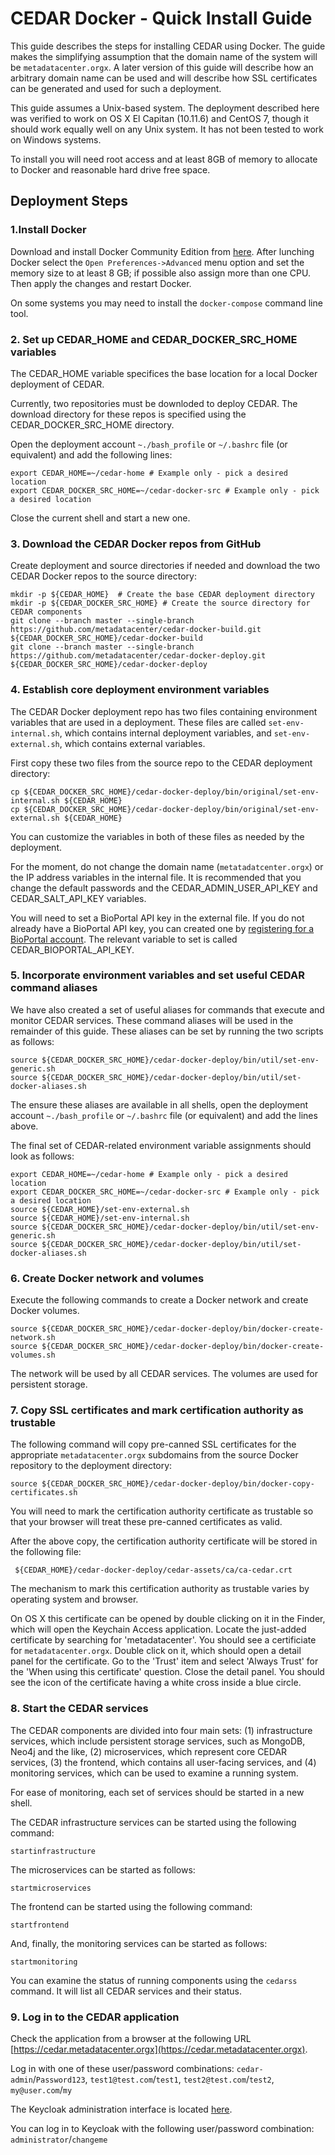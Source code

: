 # CEDAR Docker - Quick Install Guide

This guide describes the steps for installing CEDAR using Docker.
The guide makes the simplifying assumption that the domain name of the system will be ``metadatacenter.orgx``.
A later version of this guide will describe how an arbitrary domain name can be used and will describe how SSL certificates can be generated and used for such a deployment.

This guide assumes a Unix-based system.
The deployment described here was verified to work on OS X El Capitan (10.11.6) and CentOS 7,
though it should work equally well on any Unix system.
It has not been tested to work on Windows systems.

To install you will need root access and at least 8GB of memory to allocate to Docker and reasonable hard drive free space.

## Deployment Steps

### 1.Install Docker

Download and install Docker Community Edition from [here](https://www.docker.com/community-edition).
After lunching Docker select the ```Open Preferences->Advanced``` menu option and set the memory size
to at least 8 GB; if possible also assign more than one CPU. Then apply the changes and restart Docker.

On some systems you may need to install the ```docker-compose``` command line tool.

### 2. Set up CEDAR_HOME and CEDAR_DOCKER_SRC_HOME variables

The CEDAR_HOME variable specifices the base location for a local Docker deployment of CEDAR.

Currently, two repositories must be downloded to deploy CEDAR.
The download directory for these repos is specified using the CEDAR_DOCKER_SRC_HOME directory.

Open the deployment account ```~./bash_profile``` or ```~/.bashrc``` file (or equivalent) and add the following lines:

    export CEDAR_HOME=~/cedar-home # Example only - pick a desired location
    export CEDAR_DOCKER_SRC_HOME=~/cedar-docker-src # Example only - pick a desired location

Close the current shell and start a new one.

### 3. Download the CEDAR Docker repos from GitHub

Create deployment and source directories if needed and download the two CEDAR Docker repos to the source directory:

    mkdir -p ${CEDAR_HOME}  # Create the base CEDAR deployment directory
    mkdir -p ${CEDAR_DOCKER_SRC_HOME} # Create the source directory for CEDAR components
    git clone --branch master --single-branch https://github.com/metadatacenter/cedar-docker-build.git ${CEDAR_DOCKER_SRC_HOME}/cedar-docker-build
    git clone --branch master --single-branch https://github.com/metadatacenter/cedar-docker-deploy.git ${CEDAR_DOCKER_SRC_HOME}/cedar-docker-deploy

### 4. Establish core deployment environment variables

The CEDAR Docker deployment repo has two files containing environment variables that are used in a deployment.
These files are called ```set-env-internal.sh```, which contains internal deployment variables, and ```set-env-external.sh```,
which contains external variables.

First copy these two files from the source repo to the CEDAR deployment directory:

    cp ${CEDAR_DOCKER_SRC_HOME}/cedar-docker-deploy/bin/original/set-env-internal.sh ${CEDAR_HOME}
    cp ${CEDAR_DOCKER_SRC_HOME}/cedar-docker-deploy/bin/original/set-env-external.sh ${CEDAR_HOME}

You can customize the variables in both of these files as needed by the deployment.

For the moment, do not change the domain name (``metatadatcenter.orgx``) or the IP address variables in the internal file.
It is recommended that you change the default passwords and the CEDAR_ADMIN_USER_API_KEY and CEDAR_SALT_API_KEY variables.

You will need to set a BioPortal API key in the external file.
If you do not already have a BioPortal API key, you can created one by [registering for a BioPortal account](https://bioportal.bioontology.org/accounts/new).
The relevant variable to set is called CEDAR_BIOPORTAL_API_KEY.

### 5. Incorporate environment variables and set useful CEDAR command aliases

We have also created a set of useful aliases for commands that execute and monitor CEDAR services.
These command aliases will be used in the remainder of this guide.
These aliases can be set by running the two scripts as follows:

    source ${CEDAR_DOCKER_SRC_HOME}/cedar-docker-deploy/bin/util/set-env-generic.sh
    source ${CEDAR_DOCKER_SRC_HOME}/cedar-docker-deploy/bin/util/set-docker-aliases.sh

The ensure these aliases are available in all shells, open the deployment account ```~./bash_profile``` or ```~/.bashrc``` file (or equivalent) and add the lines above.

The final set of CEDAR-related environment variable assignments should look as follows:

    export CEDAR_HOME=~/cedar-home # Example only - pick a desired location
    export CEDAR_DOCKER_SRC_HOME=~/cedar-docker-src # Example only - pick a desired location
    source ${CEDAR_HOME}/set-env-external.sh
    source ${CEDAR_HOME}/set-env-internal.sh
    source ${CEDAR_DOCKER_SRC_HOME}/cedar-docker-deploy/bin/util/set-env-generic.sh
    source ${CEDAR_DOCKER_SRC_HOME}/cedar-docker-deploy/bin/util/set-docker-aliases.sh
    
### 6. Create Docker network and volumes

Execute the following commands to create a Docker network and create Docker volumes.

    source ${CEDAR_DOCKER_SRC_HOME}/cedar-docker-deploy/bin/docker-create-network.sh
    source ${CEDAR_DOCKER_SRC_HOME}/cedar-docker-deploy/bin/docker-create-volumes.sh

The network will be used by all CEDAR services.
The volumes are used for persistent storage.

### 7. Copy SSL certificates and mark certification authority as trustable

The following command will copy pre-canned SSL certificates for the appropriate ``metadatacenter.orgx`` subdomains from the
source Docker repository to the deployment directory:

    source ${CEDAR_DOCKER_SRC_HOME}/cedar-docker-deploy/bin/docker-copy-certificates.sh

You will need to mark the certification authority certificate as trustable so that your browser will treat these pre-canned certificates as valid.

After the above copy, the certification authority certificate will be stored in the following file:

     ${CEDAR_HOME}/cedar-docker-deploy/cedar-assets/ca/ca-cedar.crt

The mechanism to mark this certification authority as trustable varies by operating system and browser. 

On OS X this certificate can be opened by double clicking on it in the Finder, which will open the Keychain Access application.
Locate the just-added certificate by searching for 'metadatacenter'.
You should see a certificiate for ```metadatacenter.orgx```.
Double click on it, which should open a detail panel for the certificate.
Go to the 'Trust' item and select 'Always Trust' for the 'When using this certificate' question.
Close the detail panel.
You should see the icon of the certificate having a white cross inside a blue circle.

### 8. Start the CEDAR services

The CEDAR components are divided into four main sets:
(1) infrastructure services, which include persistent storage services, such as MongoDB, Neo4j and the like,
(2) microservices, which represent core CEDAR services,
(3) the frontend, which contains all user-facing services, and
(4) monitoring services, which can be used to examine a running system.

For ease of monitoring, each set of services should be started in a new shell.

The CEDAR infrastructure services can be started using the following command:

    startinfrastructure

The microservices can be started as follows:

    startmicroservices

The frontend can be started using the following command:

    startfrontend

And, finally, the monitoring services can be started as follows:

    startmonitoring

You can examine the status of running components using the ``cedarss`` command.
It will list all CEDAR services and their status.

### 9. Log in to the CEDAR application

Check the application from a browser at the following URL [https://cedar.metadatacenter.orgx](https://cedar.metadatacenter.orgx).

Log in with one of these user/password combinations: ``cedar-admin``/``Password123``, ``test1@test.com``/``test1``, ``test2@test.com``/``test2``, ``my@user.com``/``my``

The Keycloak administration interface is located [here](https://auth.metadatacenter.orgx/auth/admin/).

You can log in to Keycloak with the following user/password combination: ``administrator``/``changeme``
